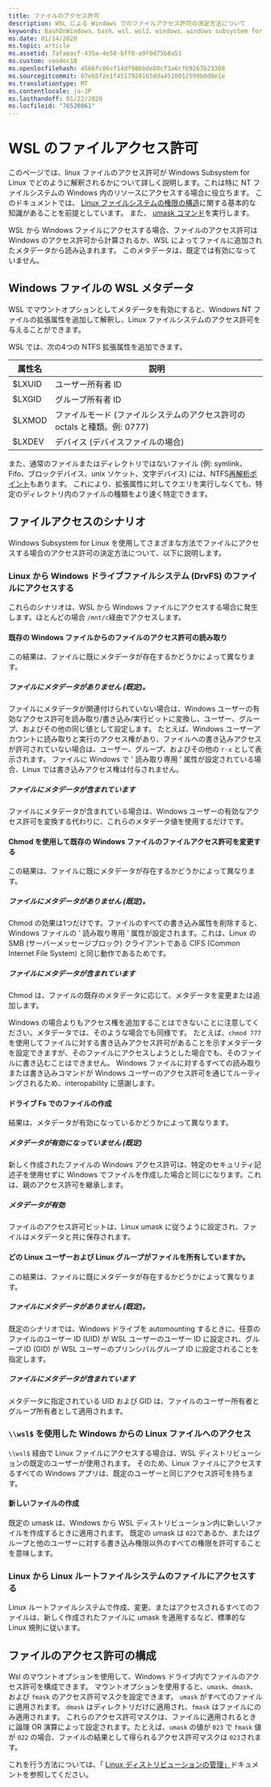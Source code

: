 ```yaml
---
title: ファイルのアクセス許可
description: WSL による Windows でのファイルアクセス許可の決定方法について
keywords: BashOnWindows、bash、wsl、wsl2、windows、windows subsystem for linux、windowssubsystem、ubuntu、debian、suse、windows 10、file、permissions
ms.date: 01/14/2020
ms.topic: article
ms.assetid: 7afaeacf-435a-4e58-bff0-a9f0d75b8a51
ms.custom: seodec18
ms.openlocfilehash: 4566fc86cf14df986bde80cf3a6cfb9267b23308
ms.sourcegitcommit: 07eb5f2e1f4517928165dda4510012599b0d0e1e
ms.translationtype: MT
ms.contentlocale: ja-JP
ms.lasthandoff: 01/22/2020
ms.locfileid: "76520861"
---
```

# <a name="file-permissions-for-wsl"></a>WSL のファイルアクセス許可

このページでは、linux ファイルのアクセス許可が Windows Subsystem for Linux でどのように解釈されるかについて詳しく説明します。これは特に NT ファイルシステムの Windows 内のリソースにアクセスする場合に役立ちます。 このドキュメントでは、 [Linux ファイルシステムの権限の構造](https://wiki.archlinux.org/index.php/File_permissions_and_attributes)に関する基本的な知識があることを前提としています。 <!--TODO: Double check that it's okay to add these links--> また、 [umask コマンド](https://en.wikipedia.org/wiki/Umask)を実行します。

WSL から Windows ファイルにアクセスする場合、ファイルのアクセス許可は Windows のアクセス許可から計算されるか、WSL によってファイルに追加されたメタデータから読み込まれます。 このメタデータは、既定では有効になっていません。 

## <a name="wsl-metadata-on-windows-files"></a>Windows ファイルの WSL メタデータ

WSL でマウントオプションとしてメタデータを有効にすると、Windows NT ファイルの拡張属性を追加して解釈し、Linux ファイルシステムのアクセス許可を与えることができます。 

WSL では、次の4つの NTFS 拡張属性を追加できます。

| 属性名 | 説明 |
| --- | --- |
| $LXUID | ユーザー所有者 ID |
| $LXGID | グループ所有者 ID |
| $LXMOD | ファイルモード (ファイルシステムのアクセス許可の octals と種類。例: 0777) |
| $LXDEV | デバイス (デバイスファイルの場合) |

また、通常のファイルまたはディレクトリではないファイル (例: symlink、Fifo、ブロックデバイス、unix ソケット、文字デバイス) には、NTFS[再解析ポイント](https://docs.microsoft.com/en-us/windows/win32/fileio/reparse-points)もあります。 これにより、拡張属性に対してクエリを実行しなくても、特定のディレクトリ内のファイルの種類をより速く特定できます。 
<!-- TODO: For the blog include ONeDrive detail -->

## <a name="file-access-scenarios"></a>ファイルアクセスのシナリオ

Windows Subsystem for Linux を使用してさまざまな方法でファイルにアクセスする場合のアクセス許可の決定方法について、以下に説明します。

### <a name="accessing-files-in-the-windows-drive-file-system-drvfs-from-linux"></a>Linux から Windows ドライブファイルシステム (DrvFS) のファイルにアクセスする

これらのシナリオは、WSL から Windows ファイルにアクセスする場合に発生します。ほとんどの場合 `/mnt/c`経由でアクセスします。 

#### <a name="reading-file-permissions-from-an-existing-windows-file"></a>既存の Windows ファイルからのファイルのアクセス許可の読み取り

この結果は、ファイルに既にメタデータが存在するかどうかによって異なります。

##### <a name="the-file-does-not-have-metadata-default"></a>**ファイルにメタデータがありません (既定)。**

ファイルにメタデータが関連付けられていない場合は、Windows ユーザーの有効なアクセス許可を読み取り/書き込み/実行ビットに変換し、ユーザー、グループ、およびその他の同じ値として設定します。 たとえば、Windows ユーザーアカウントに読み取りと実行のアクセス権があり、ファイルへの書き込みアクセスが許可されていない場合は、ユーザー、グループ、およびその他の `r-x` として表示されます。 ファイルに Windows で ' 読み取り専用 ' 属性が設定されている場合、Linux では書き込みアクセス権は付与されません。

##### <a name="the-file-has-metadata"></a>ファイルにメタデータが含まれています

ファイルにメタデータが含まれている場合は、Windows ユーザーの有効なアクセス許可を変換する代わりに、これらのメタデータ値を使用するだけです。

#### <a name="changing-file-permissions-on-an-existing-windows-file-using-chmod"></a>Chmod を使用して既存の Windows ファイルのファイルアクセス許可を変更する

この結果は、ファイルに既にメタデータが存在するかどうかによって異なります。

##### <a name="the-file-does-not-have-metadata-default"></a>**ファイルにメタデータがありません (既定)。**

Chmod の効果は1つだけです。ファイルのすべての書き込み属性を削除すると、Windows ファイルの ' 読み取り専用 ' 属性が設定されます。これは、Linux の SMB (サーバーメッセージブロック) クライアントである CIFS (Common Internet File System) と同じ動作であるためです。

##### <a name="the-file-has-metadata"></a>ファイルにメタデータが含まれています

Chmod は、ファイルの既存のメタデータに応じて、メタデータを変更または追加します。 

Windows の場合よりもアクセス権を追加することはできないことに注意してください。メタデータでは、そのような場合でも同様です。 たとえば、`chmod 777`を使用してファイルに対する書き込みアクセス許可があることを示すメタデータを設定できますが、そのファイルにアクセスしようとした場合でも、そのファイルに書き込むことはできません。 Windows ファイルに対するすべての読み取りまたは書き込みコマンドが Windows ユーザーのアクセス許可を通じてルーティングされるため、interopability に感謝します。

#### <a name="creating-a-file-in-drivefs"></a>ドライブ Fs でのファイルの作成

結果は、メタデータが有効になっているかどうかによって異なります。

##### <a name="metadata-is-not-enabled-default"></a>メタデータが有効になっていません (既定)

新しく作成されたファイルの Windows アクセス許可は、特定のセキュリティ記述子を使用せずに Windows でファイルを作成した場合と同じになります。これは、親のアクセス許可を継承します。 

##### <a name="metadata-is-enabled"></a>メタデータが有効

ファイルのアクセス許可ビットは、Linux umask に従うように設定され、ファイルはメタデータと共に保存されます。

#### <a name="which-linux-user-and-linux-group-owns-the-file"></a>どの Linux ユーザーおよび Linux グループがファイルを所有していますか。 

この結果は、ファイルに既にメタデータが存在するかどうかによって異なります。

##### <a name="the-file-does-not-have-metadata-default"></a>**ファイルにメタデータがありません (既定)。**
既定のシナリオでは、Windows ドライブを automounting するときに、任意のファイルのユーザー ID (UID) が WSL ユーザーのユーザー ID に設定され、グループ ID (GID) が WSL ユーザーのプリンシパルグループ ID に設定されることを指定します。 

##### <a name="the-file-has-metadata"></a>ファイルにメタデータが含まれています

メタデータに指定されている UID および GID は、ファイルのユーザー所有者とグループ所有者として適用されます。 

### <a name="accessing-linux-files-from-windows-using-wsl"></a>`\\wsl$` を使用した Windows からの Linux ファイルへのアクセス

`\\wsl$` 経由で Linux ファイルにアクセスする場合は、WSL ディストリビューションの既定のユーザーが使用されます。 そのため、Linux ファイルにアクセスするすべての Windows アプリは、既定のユーザーと同じアクセス許可を持ちます。

#### <a name="creating-a-new-file"></a>新しいファイルの作成

既定の umask は、Windows から WSL ディストリビューション内に新しいファイルを作成するときに適用されます。 既定の umask は `022`であるか、またはグループと他のユーザーに対する書き込み権限以外のすべての権限を許可することを意味します。 

### <a name="accessing-files-in-the-linux-root-file-system-from-linux"></a>Linux から Linux ルートファイルシステムのファイルにアクセスする

Linux ルートファイルシステムで作成、変更、またはアクセスされるすべてのファイルは、新しく作成されたファイルに umask を適用するなど、標準的な Linux 規則に従います。

## <a name="configuring-file-permissions"></a>ファイルのアクセス許可の構成

Wsl のマウントオプションを使用して、Windows ドライブ内でファイルのアクセス許可を構成できます。 マウントオプションを使用すると、`umask`、`dmask`、および `fmask` のアクセス許可マスクを設定できます。 `umask` がすべてのファイルに適用されます。 `dmask` はディレクトリだけに適用され、`fmask` はファイルにのみ適用されます。 これらのアクセス許可マスクは、ファイルに適用されるときに論理 OR 演算によって設定されます。たとえば、`umask` の値が `023` で `fmask` 値が `022` の場合、ファイルの結果として得られるアクセス許可マスクは `023`されます。 

これを行う方法については、「 [Linux ディストリビューションの管理」](./wsl-config.md)ドキュメントを参照してください。
<!-- TODO: Add # to the link-->

